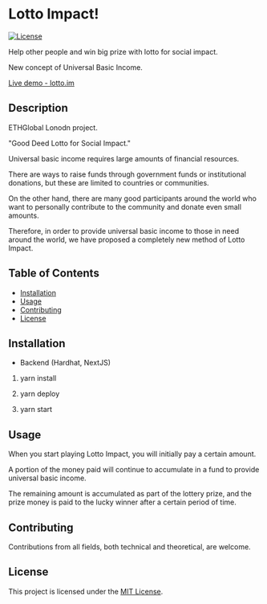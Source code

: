 # Lotto Impact!



[![License](https://img.shields.io/badge/license-MIT-blue.svg)](LICENSE)

Help other people and win big prize with lotto for social impact. 

New concept of Universal Basic Income.

[Live demo - lotto.im](http://lotto.im)

## Description

ETHGlobal Lonodn project.

"Good Deed Lotto for Social Impact."


Universal basic income requires large amounts of financial resources.

There are ways to raise funds through government funds or institutional donations, but these are limited to countries or communities.

On the other hand, there are many good participants around the world who want to personally contribute to the community and donate even small amounts.

Therefore, in order to provide universal basic income to those in need around the world, we have proposed a completely new method of Lotto Impact.


## Table of Contents

- [Installation](#installation)
- [Usage](#usage)
- [Contributing](#contributing)
- [License](#license)

## Installation

- Backend (Hardhat, NextJS)

1. yarn install

2. yarn deploy

3. yarn start


## Usage

When you start playing Lotto Impact, you will initially pay a certain amount.

A portion of the money paid will continue to accumulate in a fund to provide universal basic income.

The remaining amount is accumulated as part of the lottery prize, and the prize money is paid to the lucky winner after a certain period of time.



## Contributing

Contributions from all fields, both technical and theoretical, are welcome.

## License

This project is licensed under the [MIT License](LICENSE).

